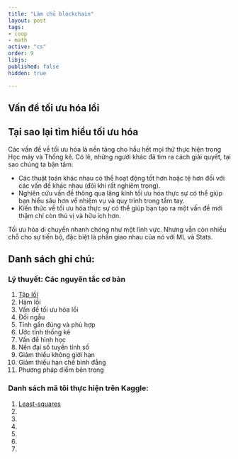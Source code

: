 ```yaml
---
title: "Làm chủ blockchain"
layout: post
tags:
- coop
- math
active: "cs"
order: 9
libjs: 
published: false
hidden: true

---
```


## Vấn đề tối ưu hóa lồi



## Tại sao lại tìm hiểu tối ưu hóa


Các vấn đề về tối ưu hóa là nền tảng cho hầu hết mọi thứ thực hiện trong Học máy và Thống kê. Có lẽ, những người khác đã tìm ra cách giải quyết, tại sao chúng ta bận tâm:
- Các thuật toán khác nhau có thể hoạt động tốt hơn hoặc tệ hơn đối với các vấn đề khác nhau (đôi khi rất nghiêm trọng).
- Nghiên cứu vấn đề thông qua lăng kính tối ưu hóa thực sự có thể giúp bạn hiểu sâu hơn về nhiệm vụ và quy trình trong tầm tay.
- Kiến thức về tối ưu hóa thực sự có thể giúp bạn tạo ra một vấn đề mới  thậm chí còn thú vị và hữu ích hơn.

Tối ưu hóa di chuyển nhanh chóng như một lĩnh vực. Nhưng vẫn còn nhiều chỗ cho sự tiến bộ, đặc biệt là phần giao nhau của nó với ML và Stats.


## Danh sách ghi chú:

### Lý thuyết: Các nguyên tắc cơ bản

1. [Tập lồi](/note/coop/coop01/)
2. Hàm lồi
3. Vấn đề tối ưu hóa lồi
4. Đối ngẫu
5. Tính gần đúng và phù hợp
6. Ước tính thống kê
7. Vấn đề hình học
9. Nền đại số tuyền tính số
10. Giảm thiểu không giới hạn
11. Giảm thiểu hạn chế bình đẳng
12. Phương pháp điểm bên trong


### Danh sách mã tôi thực hiện trên Kaggle:


1. [Least-squares](https://www.kaggle.com/phucpv/least-squares)
2. []()
3. []()
4. []()
5. []()
6. []()
7. []()
